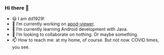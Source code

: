 ### Hi there 👋

<!--
**dd1929/dd1929** is a ✨ _special_ ✨ repository because its `README.md` (this file) appears on your GitHub profile.

Here are some ideas to get you started:-->

- 😃 I am dd1929!
- 🔭 I’m currently working on [apod-viewer](https://www.github.com/dd1929/apod-viewer).
- 🌱 I’m currently learning Android development with Java.
- 👯 I’m looking to collaborate on nothing. Or maybe something.
- 📫 How to reach me: at my home, of course. But not now. COVID times, you see.
